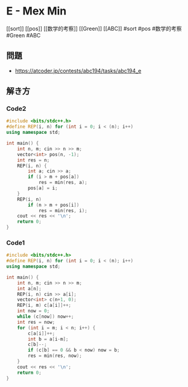 # E - Mex Min
[[sort]] [[pos]] [[数学的考察]] [[Green]] [[ABC]]
#sort #pos #数学的考察 #Green #ABC 

## 問題
- https://atcoder.jp/contests/abc194/tasks/abc194_e

## 解き方

### Code2
```c++
#include <bits/stdc++.h>
#define REP(i, n) for (int i = 0; i < (n); i++)
using namespace std;

int main() {
	int n, m; cin >> n >> m;
	vector<int> pos(n, -1);
	int res = n;
	REP(i, n) {
		int a; cin >> a;
		if (i > m + pos[a])
			res = min(res, a);
		pos[a] = i;
	}
	REP(i, n)
		if (n > m + pos[i])
			res = min(res, i);
	cout << res << '\n';
	return 0;
}
```

### Code1
```c++
#include <bits/stdc++.h>
#define REP(i, n) for (int i = 0; i < (n); i++)
using namespace std;

int main() {
	int n, m; cin >> n >> m;
	int a[n];
	REP(i, n) cin >> a[i];
	vector<int> c(n+1, 0);
	REP(i, m) c[a[i]]++;
	int now = 0;
	while (c[now]) now++;
	int res = now;
	for (int i = m; i < n; i++) {
		c[a[i]]++;
		int b = a[i-m];
		c[b]--;
		if (c[b] == 0 && b < now) now = b;
		res = min(res, now);
	}
	cout << res << '\n';
	return 0;
}
```